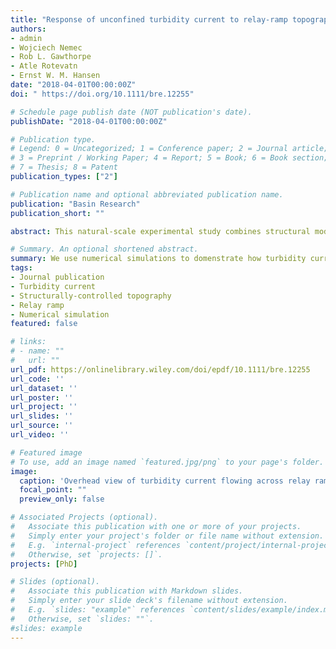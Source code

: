 ```yaml
---
title: "Response of unconfined turbidity current to relay‐ramp topography: insights from process‐based numerical modelling"
authors:
- admin
- Wojciech Nemec
- Rob L. Gawthorpe
- Atle Rotevatn
- Ernst W. M. Hansen
date: "2018-04-01T00:00:00Z"
doi: " https://doi.org/10.1111/bre.12255"

# Schedule page publish date (NOT publication's date).
publishDate: "2018-04-01T00:00:00Z"

# Publication type.
# Legend: 0 = Uncategorized; 1 = Conference paper; 2 = Journal article;
# 3 = Preprint / Working Paper; 4 = Report; 5 = Book; 6 = Book section;
# 7 = Thesis; 8 = Patent
publication_types: ["2"]

# Publication name and optional abbreviated publication name.
publication: "Basin Research"
publication_short: ""

abstract: This natural‐scale experimental study combines structural modelling of soft‐linked normal‐fault relays with a CFD (computational fluid dynamics) numerical simulation of a range of unconfined turbidity currents overrunning the relay‐system topography. The flow, released from an upslope inlet gate 2000‐m wide and 50‐m to 100‐m high, rapidly expands and adjusts its thickness, velocity and sediment load to the substrate slope of 1.5°. A lower initial sediment concentration or smaller thickness renders the quasi‐steady flow slower and its sediment‐transport capacity lower. A 3D pattern of large interfering Kelvin‐Helmholtz waves causes fluctuations of the local flow velocity magnitude and sediment concentration. Four zones of preferential sediment deposition are recognized&#58; a near‐gate zone of abrupt flow expansion and self‐regulation; a flow‐transverse zone on the counter‐slope of fault footwall edges; a flow‐transverse zone at the fault‐scarp toes and a similar transverse zone near the crest of the hanging wall counter‐slopes. The sand deposited on the counter‐slope tends to be re‐entrained and fed back to the current by a secondary reverse underflow. The spatial extent and sediment accumulation capacity of depozones depend upon the released current volume. The impact of relay system on an overrunning current depends upon the fault separation distance and stage of tectonic evolution. An early‐stage relay system, with small vertical displacement and little overlap of faults, is bypassed by the current with minimum flow disturbance and no pronounced deposition. An advanced‐stage system, with greater fault displacement and overlap, gives a similar hydraulic effect as a single fault segment if the fault separation is small. If the separation is relatively large, the flow tends to be internally redirected sideways from the ramp into the hanging wall synclinal depressions. Since normal‐fault relays are common features in extensional basins, the study bears important implications for turbiditic slope‐fan models and for the spatial sand prediction in subsurface exploration of faulted submarine slopes.

# Summary. An optional shortened abstract.
summary: We use numerical simulations to domenstrate how turbidity current responses to typical relay ramp topography in rifts.
tags:
- Journal publication
- Turbidity current
- Structurally-controlled topography
- Relay ramp
- Numerical simulation
featured: false

# links:
# - name: ""
#   url: ""
url_pdf: https://onlinelibrary.wiley.com/doi/epdf/10.1111/bre.12255
url_code: ''
url_dataset: ''
url_poster: ''
url_project: ''
url_slides: ''
url_source: ''
url_video: ''

# Featured image
# To use, add an image named `featured.jpg/png` to your page's folder. 
image:
  caption: 'Overhead view of turbidity current flowing across relay ramp topography with associated deposition'
  focal_point: ""
  preview_only: false

# Associated Projects (optional).
#   Associate this publication with one or more of your projects.
#   Simply enter your project's folder or file name without extension.
#   E.g. `internal-project` references `content/project/internal-project/index.md`.
#   Otherwise, set `projects: []`.
projects: [PhD]

# Slides (optional).
#   Associate this publication with Markdown slides.
#   Simply enter your slide deck's filename without extension.
#   E.g. `slides: "example"` references `content/slides/example/index.md`.
#   Otherwise, set `slides: ""`.
#slides: example
---
```


